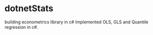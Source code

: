 # dotnetStats
building econometrics library in c#
Implemented OLS, GLS and Quantile regression in c#.
